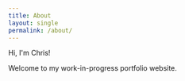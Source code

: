 ```yaml
---
title: About
layout: single
permalink: /about/
---
```

Hi, I'm Chris! 

Welcome to my work-in-progress portfolio website.